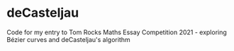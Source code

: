 # deCasteljau
Code for my entry to Tom Rocks Maths Essay Competition 2021 - exploring Bézier curves and deCasteljau's algorithm
